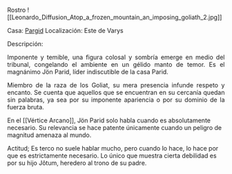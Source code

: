 Rostro
	![[Leonardo_Diffusion_Atop_a_frozen_mountain_an_imposing_goliath_2.jpg]]

Casa: <u>Pargid</u>
Localización: Este de Varys

Descripción:
<p align="justify">Imponente y temible, una figura colosal y sombría emerge en medio del tribunal, congelando el ambiente en un gélido manto de temor. Es el magnánimo Jön Parid, líder indiscutible de la casa Parid.</p><p align="justify">Miembro de la raza de los Goliat, su mera presencia infunde respeto y encanto. Se cuenta que aquellos que se encuentran en su cercanía quedan sin palabras, ya sea por su imponente apariencia o por su dominio de la fuerza bruta.</p> En el [[Vértice Arcano]], Jön Parid solo habla cuando es absolutamente necesario. Su relevancia se hace patente únicamente cuando un peligro de magnitud amenaza al mundo.


Actitud;
	Es terco no suele hablar mucho, pero cuando lo hace, lo hace por que es estrictamente necesario.
	Lo único que muestra cierta debilidad es por su hijo Jôtum, heredero al trono de su padre.